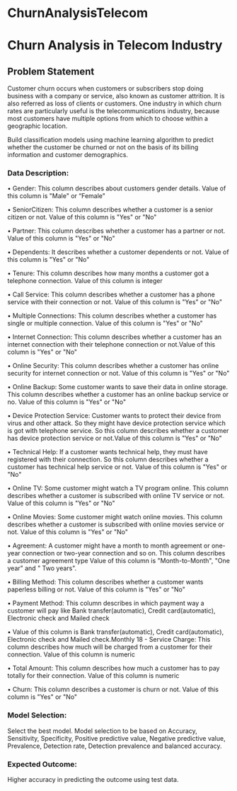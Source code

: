 # ChurnAnalysisTelecom

# Churn Analysis in Telecom Industry

## Problem Statement 

Customer churn occurs when customers or subscribers stop doing business with a company or service, also known as customer attrition. It is also referred as loss of clients or customers. One industry in which churn rates are particularly useful is the telecommunications industry, because most customers have multiple options from which to choose within a geographic location. 

Build classification models using machine learning algorithm to predict whether the customer be churned or not on the basis of its billing information and customer demographics. 

### Data Description: 
•	Gender: This column describes about customers gender details. Value of this column is "Male" or “Female" 

•	SeniorCitizen: This column describes whether a customer is a senior citizen or not. Value of this column is "Yes" or "No" 

•	Partner: This column describes whether a customer has a partner or not. Value of this column is "Yes" or "No" 

•	Dependents: It describes whether a customer dependents or not. Value of this column is "Yes" or "No" 

•	Tenure: This column describes how many months a customer got a telephone connection. Value of this column is integer 

•	Call Service: This column describes whether a customer has a phone service with their connection or not. Value of this column is "Yes" or "No" 

•	Multiple Connections: This column describes whether a customer has single or multiple connection. Value of this column is "Yes" or "No" 

•	Internet Connection: This column describes whether a customer has an internet connection with their telephone connection or not.Value of this column is "Yes" or "No" 

•	Online Security: This column describes whether a customer has online security for internet connection or not. Value of this column is "Yes" or "No" 

•	Online Backup: Some customer wants to save their data in online storage. This column describes whether a customer has an online backup service or no. Value of this column is "Yes" or "No" 

•	Device Protection Service: Customer wants to protect their device from virus and other attack. So they might have device protection service which is got with telephone service. So this column describes whether a customer has device protection service or not.Value of this column is "Yes" or "No" 

•	Technical Help: If a customer wants technical help, they must have registered with their connection. So this column describes whether a customer has technical help service or not. Value of this column is "Yes" or "No" 

•	Online TV: Some customer might watch a TV program online. This column describes whether a customer is subscribed with online TV service or not. Value of this column is "Yes" or "No" 

•	Online Movies: Some customer might watch online movies. This column describes whether a customer is subscribed with online movies service or not. Value of this column is "Yes" or "No" 

•	Agreement: A customer might have a month to month agreement or one-year connection or two-year connection and so on. This column describes a customer agreement type 
    Value of this column is "Month-to-Month", "One year" and " Two years". 

•	Billing Method: This column describes whether a customer wants paperless billing or not. Value of this column is "Yes" or "No" 

•	Payment Method: This column describes in which payment way a customer will pay like Bank transfer(automatic), Credit card(automatic), Electronic check and Mailed check 

•	Value of this column is Bank transfer(automatic), Credit card(automatic), Electronic check and Mailed check.Monthly 18 - Service Charge: This column describes how much will be charged from a customer for their connection. Value of this column is numeric 

•	Total Amount: This column describes how much a customer has to pay totally for their connection. Value of this column is numeric

•	Churn: This column describes a customer is churn or not. Value of this column is "Yes" or "No" 


### Model Selection:
Select the best model. Model selection to be based on Accuracy, Sensitivity, Specificity, Positive predictive value, Negative predictive value, Prevalence, Detection rate, Detection prevalence and balanced accuracy. 

### Expected Outcome: 
Higher accuracy in predicting the outcome using test data.

